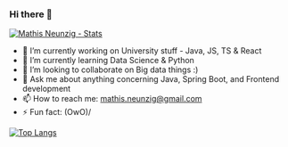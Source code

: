### Hi there 👋

<!--
**DrBackmischung/DrBackmischung** is a ✨ _special_ ✨ repository because its `README.md` (this file) appears on your GitHub profile.

Here are some ideas to get you started:

-->

[![Mathis Neunzig - Stats](https://github-readme-stats.vercel.app/api?username=DrBackmischung&count_private=true&include_all_commits=true&theme=radical)](https://google.com)

- 🔭 I’m currently working on University stuff - Java, JS, TS & React
- 🌱 I’m currently learning Data Science & Python
- 👯 I’m looking to collaborate on Big data things :)
- 💬 Ask me about anything concerning Java, Spring Boot, and Frontend development
- 📫 How to reach me: mathis.neunzig@gmail.com
- ⚡ Fun fact: \(OwO)/

[![Top Langs](https://github-readme-stats.vercel.app/api/top-langs/?username=DrBackmischung&layout=compact)](https://github.com/anuraghazra/github-readme-stats)

